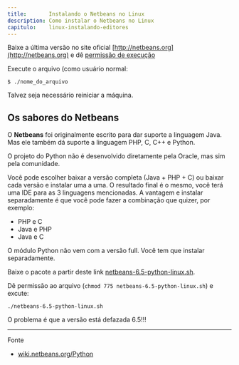 ```yaml
---
title:       Instalando o Netbeans no Linux
description: Como instalar o Netbeans no Linux
capitulo:    linux-instalando-editores
---
```



Baixe a última versão no site oficial [http://netbeans.org](http://netbeans.org) e dê
[permissão de execução](/linux/como-dar-permissao-de-execucao)

Execute o arquivo (como usuário normal:

	$ ./nome_do_arquivo

Talvez seja necessário reiniciar a máquina.


Os sabores do Netbeans
---

O __Netbeans__ foi originalmente escrito para dar suporte a linguagem Java. Mas ele também dá suporte a linguagem PHP,
C, C++ e Python.

O projeto do Python não é desenvolvido diretamente pela Oracle, mas sim pela comunidade.

Você pode escolher baixar a versão completa (Java + PHP + C) ou baixar cada versão e instalar uma a uma. O resultado
final é o mesmo, você terá uma IDE para as 3 linguagens mencionadas. A vantagem e instalar separadamente é que você
pode fazer a combinação que quizer, por exemplo:

- PHP e C
- Java e PHP
- Java e C

O módulo Python não vem com a versão full. Você tem que instalar separadamente.

Baixe o pacote a partir deste link [netbeans-6.5-python-linux.sh](http://dlc.sun.com.edgesuite.net/netbeans/6.5/python/ea/ ).

Dê permissão ao arquivo (`chmod 775 netbeans-6.5-python-linux.sh`) e excute:

    ./netbeans-6.5-python-linux.sh

O problema é que a versão está defazada 6.5!!!

- - -
Fonte
- [wiki.netbeans.org/Python](http://wiki.netbeans.org/Python)




